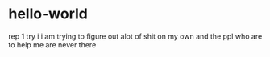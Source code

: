 # hello-world
rep 1 try
i i am trying to figure out alot of shit on my own and the ppl who are to help me are never there
